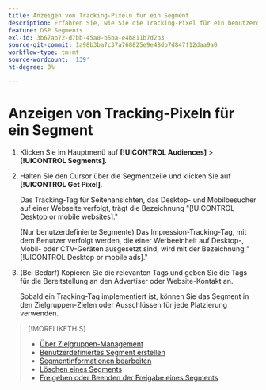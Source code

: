 ```yaml
---
title: Anzeigen von Tracking-Pixeln für ein Segment
description: Erfahren Sie, wie Sie die Tracking-Pixel für ein benutzerdefiniertes oder CCPA-Opt-out vom Verkaufssegment anzeigen können.
feature: DSP Segments
exl-id: 3b67ab72-d7bb-45a0-b5ba-e4b811b7d2b3
source-git-commit: 1a98b3ba7c37a768825e9e48db7d847f12daa9a0
workflow-type: tm+mt
source-wordcount: '139'
ht-degree: 0%

---
```


# Anzeigen von Tracking-Pixeln für ein Segment

1. Klicken Sie im Hauptmenü auf **[!UICONTROL Audiences]** > **[!UICONTROL Segments]**.

1. Halten Sie den Cursor über die Segmentzeile und klicken Sie auf **[!UICONTROL Get Pixel]**.

   Das Tracking-Tag für Seitenansichten, das Desktop- und Mobilbesucher auf einer Webseite verfolgt, trägt die Bezeichnung &quot;[!UICONTROL Desktop or mobile websites].&quot;

   (Nur benutzerdefinierte Segmente) Das Impression-Tracking-Tag, mit dem Benutzer verfolgt werden, die einer Werbeeinheit auf Desktop-, Mobil- oder CTV-Geräten ausgesetzt sind, wird mit der Bezeichnung &quot;[!UICONTROL Desktop or mobile ads].&quot;

1. (Bei Bedarf) Kopieren Sie die relevanten Tags und geben Sie die Tags für die Bereitstellung an den Advertiser oder Website-Kontakt an.

   Sobald ein Tracking-Tag implementiert ist, können Sie das Segment in den Zielgruppen-Zielen oder Ausschlüssen für jede Platzierung verwenden.

>[!MORELIKETHIS]
>
>* [Über Zielgruppen-Management](audience-about.md)
>* [Benutzerdefiniertes Segment erstellen](custom-segment-create.md)
>* [Segmentinformationen bearbeiten](segment-edit.md)
>* [Löschen eines Segments](segment-delete.md)
>* [Freigeben oder Beenden der Freigabe eines Segments](segment-share.md)

